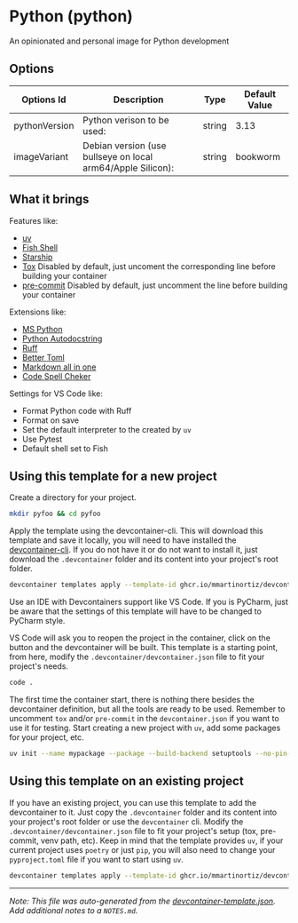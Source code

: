 
# Python (python)

An opinionated and personal image for Python development

## Options

| Options Id | Description | Type | Default Value |
|-----|-----|-----|-----|
| pythonVersion | Python verison to be used: | string | 3.13 |
| imageVariant | Debian version (use bullseye on local arm64/Apple Silicon): | string | bookworm |

## What it brings

Features like:

- [uv](https://docs.astral.sh/)
- [Fish Shell](https://fishshell.com/)
- [Starship](https://starship.rs/)
- [Tox](https://tox.wiki/en/4.24.1/) Disabled by default, just uncoment the corresponding line before building your container
- [pre-commit](https://pre-commit.com/) Disabled by default, just uncomment the line before building your container

Extensions like:

- [MS Python](https://marketplace.visualstudio.com/items?itemName=ms-python.python)
- [Python Autodocstring](https://marketplace.visualstudio.com/items?itemName=njpwerner.autodocstring)
- [Ruff](https://marketplace.visualstudio.com/items?itemName=charliermarsh.ruff)
- [Better Toml](https://marketplace.visualstudio.com/items?itemName=tamasfe.even-better-toml)
- [Markdown all in one](https://marketplace.visualstudio.com/items?itemName=yzhang.markdown-all-in-one)
- [Code Spell Cheker](https://marketplace.visualstudio.com/items?itemName=streetsidesoftware.code-spell-checker)

Settings for VS Code like:

- Format Python code with Ruff
- Format on save
- Set the default interpreter to the created by `uv`
- Use Pytest
- Default shell set to Fish

## Using this template for a new project

Create a directory for your project.

```bash
mkdir pyfoo && cd pyfoo
```

Apply the template using the devcontainer-cli. This will download this template and save it locally, you will need to have installed the [devcontainer-cli](https://github.com/devcontainers/cli). If you do not have it or do not want to install it, just download the `.devcontainer` folder and its content into your project's root folder.

```bash
devcontainer templates apply --template-id ghcr.io/mmartinortiz/devcontainer-templates/python
```

Use an IDE with Devcontainers support like VS Code. If you is PyCharm, just be aware that the settings of this template will have to be changed to PyCharm style.

VS Code will ask you to reopen the project in the container, click on the button and the devcontainer will be built. This template is a starting point, from here, modify the `.devcontainer/devcontainer.json` file to fit your project's needs.

```bash
code .
```

The first time the container start, there is nothing there besides the devcontainer definition, but all the tools are ready to be used. Remember to uncomment `tox` and/or `pre-commit` in the `devcontainer.json` if you want to use it for testing. Start creating a new project with `uv`, add some packages for your project, etc.

```bash
uv init --name mypackage --package --build-backend setuptools --no-pin-python --vcs git
```

## Using this template on an existing project

If you have an existing project, you can use this template to add the devcontainer to it. Just copy the `.devcontainer` folder and its content into your project's root folder or use the `devcontainer` cli. Modify the `.devcontainer/devcontainer.json` file to fit your project's setup (tox, pre-commit, venv path, etc). Keep in mind that the template provides `uv`, if your current project uses `poetry` or just `pip`, you will also need to change your `pyproject.toml` file if you want to start using `uv`.

```bash
devcontainer templates apply --template-id ghcr.io/mmartinortiz/devcontainer-templates/python
```


---

_Note: This file was auto-generated from the [devcontainer-template.json](https://github.com/mmartinortiz/devcontainer-templates/blob/main/src/python/devcontainer-template.json).  Add additional notes to a `NOTES.md`._
